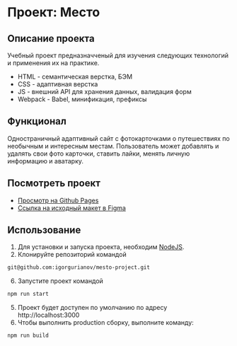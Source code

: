 # Проект: Место

## Описание проекта
Учебный проект предназначченый для изучения следующих технологий и применения их на практике.

- HTML - семантическая верстка, БЭМ
- CSS - адаптивная верстка
- JS - внешний API для хранения данных, валидация форм
- Webpack - Babel, минификация, префиксы

## Функционал
Одностраничный адаптивный сайт с фотокарточками о путешествиях по необычным и интересным местам.
Пользователь может добавлять и удалять свои фото карточки, ставить лайки, менять личную информацию и аватарку.

## Посмотреть проект

- [Просмотр на Github Pages](https://igorgurianov.github.io/mesto-project/)
- [Ссылка на исходный макет в Figma](https://www.figma.com/file/2cn9N9jSkmxD84oJik7xL7/JavaScript.-Sprint-4?node-id=0%3A1)

## Использование
1) Для установки и запуска проекта, необходим [NodeJS](https://nodejs.org/).
2) Клонируйте репозиторий командой
```sh
git@github.com:igorgurianov/mesto-project.git
```
6) Запустите проект командой
```sh
npm run start
```
5) Проект будет доступен по умолчанию по адресу http://localhost:3000
6) Чтобы выполнить production сборку, выполните команду: 
```sh
npm run build
```
